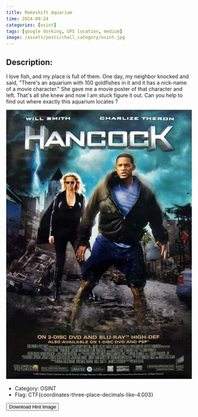 ```yaml
---
title: Makeshift Aquarium
time: 2024-09-24
categories: [osint]
tags: [google dorking, GPS location, medium]
image: /assets/posts/chall_category/osint.jpg
---
```


## Description: 

I love fish, and my place is full of them. One day, my neighbor knocked and said, "There's an aquarium with 100 goldfishes in it and it has a nick-name of a movie character." She gave me a movie poster of that character and left. That's all she knew and now I am stuck figure it out. Can you help to find out where exactly this aquarium locates ?

![poster](/assets/posts/chall-writeup-img/makeshift-aquarium/poster.jpg)

- Category: OSINT
- Flag: CTF{coordinates-three-place-decimals-like-4.003} 

<button onclick="downloadFile()">Download Hint Image</button>

<script>
function downloadFile() {
    const link = document.createElement('a');
    link.href = 'https://github.com/0x251e/challenges/raw/main/assets/posts/chall-writeup-img/makeshift-aquarium/kindatrollingbutstillaclue.jpeg';
    link.download = 'clue';
    link.click();
}
</script>


